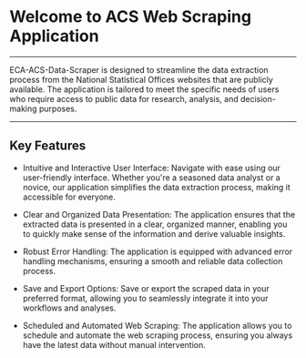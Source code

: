 # Welcome to ACS Web Scraping Application
---
ECA-ACS-Data-Scraper is designed to streamline the data extraction process from the National Statistical Offices websites that are publicly available. The application is tailored to meet the specific needs of users who require access to public data for research, analysis, and decision-making purposes.

---

## Key Features
- Intuitive and Interactive User Interface: Navigate with ease using our user-friendly interface. Whether you're a seasoned data analyst or a novice, our application simplifies the data extraction process, making it accessible for everyone.

- Clear and Organized Data Presentation: The application ensures that the extracted data is presented in a clear, organized manner, enabling you to quickly make sense of the information and derive valuable insights.

- Robust Error Handling: The application is equipped with advanced error handling mechanisms, ensuring a smooth and reliable data collection process.

- Save and Export Options: Save or export the scraped data in your preferred format, allowing you to seamlessly integrate it into your workflows and analyses.

- Scheduled and Automated Web Scraping: The application allows you to schedule and automate the web scraping process, ensuring you always have the latest data without manual intervention.
